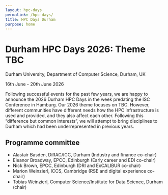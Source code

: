 ```yaml
---
layout: hpc-days
permalink: /hpc-days/
title: HPC Days Durham
purpose: home
---
```


# Durham HPC Days 2026: Theme TBC
 
Durham University, Department of Computer Science, Durham, UK

16th June - 20th June 2026
 

Following successful events for the past few years, we are happy to announce the 2026 Durham HPC Days in the week predating the ISC Conference in Hamburg. Our 2026 theme focuses on TBC. However, different communities have different needs how the HPC infrastructure is used and provided, and they also affect each other. Following this “difference but common interests”, we will attempt to bring disciplines to Durham which had been underrepresented in previous years.

## Programme committee

- Alastair Basden, DiRAC/ICC, Durham (Industry and finance co-chair)
- Eleanor Broadway, EPCC, Edinburgh (Early career and EDI co-chair)
- Nick Brown, EPCC, Edinburgh (DRI and ExCALIBUR co-chair)
- Marion Weinzierl, ICCS, Cambridge (RSE and digital experience co-chair)
- Tobias Weinzierl, Computer Science/Institute for Data Science, Durham (chair)

